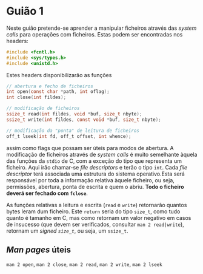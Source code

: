 # Guião 1

Neste guião pretende-se aprender a manipular ficheiros através das _system calls_ para operações com ficheiros. Estas podem ser encontradas nos headers:
```c
#include <fcntl.h>
#include <sys/types.h>
#include <unistd.h>
```
Estes headers disponibilizarão as funções
```c
// abertura e fecho de ficheiros
int open(const char *path, int oflag);
int close(int fildes);

// modificação de ficheiros
ssize_t read(int fildes, void *buf, size_t nbyte);
ssize_t write(int fildes, const void *buf, size_t nbyte);

// modificação da "ponta" de leitura de ficheiros
off_t lseek(int fd, off_t offset, int whence);
```
assim como flags que possam ser úteis para modos de abertura.
A modificação de ficheiros através de _system calls_ é muito semelhante àquela das funções da `stdio` de C, com a exceção do tipo que representa um ficheiro. Aqui irão chamar-se _file descriptors_ e terão o tipo `int`.
Cada _file descriptor_ terá associada uma estrutura do sistema operativo.Esta será responsável por toda a informação relativa àquele ficheiro, ou seja, permissões, abertura, ponta de escrita e quem o abriu.
**Todo o ficheiro deverá ser fechado com `fclose`**.

As funções relativas a leitura e escrita (`read` e `write`) retornarão quantos bytes leram dum ficheiro. Este `return` seria do tipo `size_t`, como tudo quanto é tamanho em C, mas como retornam um valor negativo em casos de insucesso (que devem ser verificados, consultar `man 2 read|write`), retornam um _signed `size_t`_, ou seja, um `ssize_t`.

## _Man pages_ úteis

`man 2 open`, `man 2 close`, `man 2 read`, `man 2 write`, `man 2 lseek`